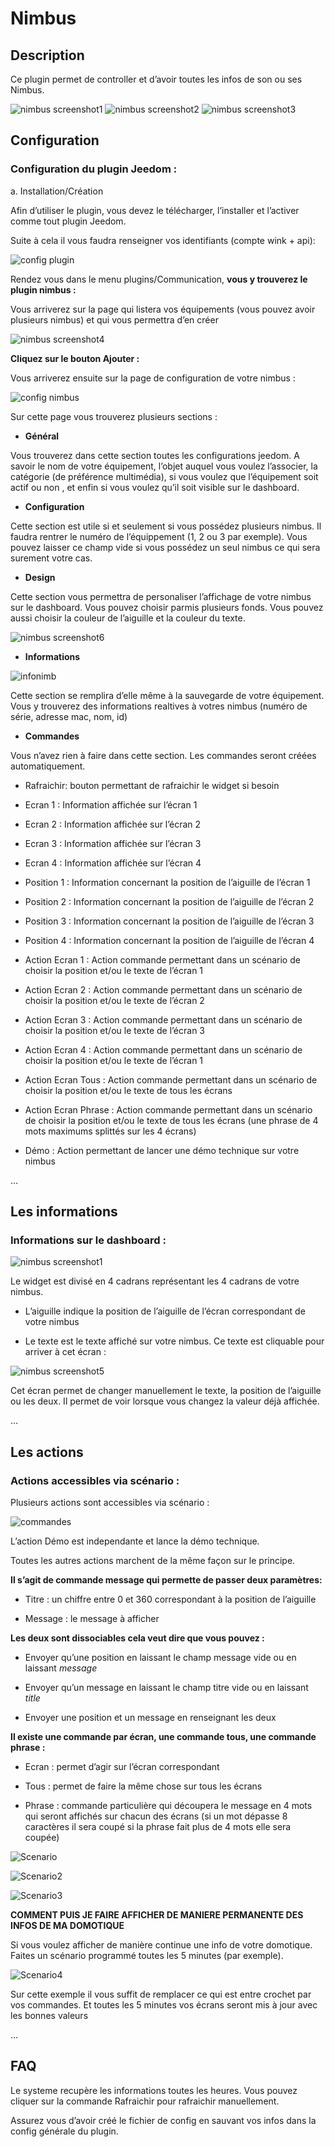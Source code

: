 Nimbus 
======

Description 
-----------

Ce plugin permet de controller et d’avoir toutes les infos de son ou ses
Nimbus.

![nimbus screenshot1](../images/nimbus_screenshot1.jpg) ![nimbus
screenshot2](../images/nimbus_screenshot2.jpg) ![nimbus
screenshot3](../images/nimbus_screenshot3.jpg)

Configuration 
-------------

### Configuration du plugin Jeedom : 

a.  Installation/Création


Afin d’utiliser le plugin, vous devez le télécharger, l’installer et
l’activer comme tout plugin Jeedom.

Suite à cela il vous faudra renseigner vos identifiants (compte wink +
api):


![config plugin](../images/config_plugin.jpg)



Rendez vous dans le menu plugins/Communication, **vous y trouverez le
plugin nimbus :**

Vous arriverez sur la page qui listera vos équipements (vous pouvez
avoir plusieurs nimbus) et qui vous permettra d’en créer


![nimbus screenshot4](../images/nimbus_screenshot4.jpg)


**Cliquez sur le bouton Ajouter :**

Vous arriverez ensuite sur la page de configuration de votre nimbus :

![config nimbus](../images/config_nimbus.jpg)

Sur cette page vous trouverez plusieurs sections :


-   **Général**


Vous trouverez dans cette section toutes les configurations jeedom. A
savoir le nom de votre équipement, l’objet auquel vous voulez
l’associer, la catégorie (de préférence multimédia), si vous voulez que
l’équipement soit actif ou non , et enfin si vous voulez qu’il soit
visible sur le dashboard.

-   **Configuration**

Cette section est utile si et seulement si vous possédez plusieurs
nimbus. Il faudra rentrer le numéro de l’équippement (1, 2 ou 3 par
exemple). Vous pouvez laisser ce champ vide si vous possédez un seul
nimbus ce qui sera surement votre cas.


-   **Design**

Cette section vous permettra de personaliser l’affichage de votre nimbus
sur le dashboard. Vous pouvez choisir parmis plusieurs fonds. Vous
pouvez aussi choisir la couleur de l’aiguille et la couleur du texte.


![nimbus screenshot6](../images/nimbus_screenshot6.jpg)

-   **Informations**

![infonimb](../images/infonimb.jpg)


Cette section se remplira d’elle même à la sauvegarde de votre
équipement. Vous y trouverez des informations realtives à votres nimbus
(numéro de série, adresse mac, nom, id)

-   **Commandes**

Vous n’avez rien à faire dans cette section. Les commandes seront créées
automatiquement.

-   Rafraichir: bouton permettant de rafraichir le widget si besoin

-   Ecran 1 : Information affichée sur l’écran 1

-   Ecran 2 : Information affichée sur l’écran 2

-   Ecran 3 : Information affichée sur l’écran 3

-   Ecran 4 : Information affichée sur l’écran 4

-   Position 1 : Information concernant la position de l’aiguille de
    l’écran 1

-   Position 2 : Information concernant la position de l’aiguille de
    l’écran 2

-   Position 3 : Information concernant la position de l’aiguille de
    l’écran 3

-   Position 4 : Information concernant la position de l’aiguille de
    l’écran 4

-   Action Ecran 1 : Action commande permettant dans un scénario de
    choisir la position et/ou le texte de l’écran 1

-   Action Ecran 2 : Action commande permettant dans un scénario de
    choisir la position et/ou le texte de l’écran 2

-   Action Ecran 3 : Action commande permettant dans un scénario de
    choisir la position et/ou le texte de l’écran 3

-   Action Ecran 4 : Action commande permettant dans un scénario de
    choisir la position et/ou le texte de l’écran 1

-   Action Ecran Tous : Action commande permettant dans un scénario de
    choisir la position et/ou le texte de tous les écrans

-   Action Ecran Phrase : Action commande permettant dans un scénario de
    choisir la position et/ou le texte de tous les écrans (une phrase de
    4 mots maximums splittés sur les 4 écrans)

-   Démo : Action permettant de lancer une démo technique sur votre
    nimbus

…​

Les informations 
----------------

### Informations sur le dashboard : 

![nimbus screenshot1](../images/nimbus_screenshot1.jpg)

Le widget est divisé en 4 cadrans représentant les 4 cadrans de votre
nimbus.

-   L’aiguille indique la position de l’aiguille de l’écran
    correspondant de votre nimbus

-   Le texte est le texte affiché sur votre nimbus. Ce texte est
    cliquable pour arriver à cet écran :


![nimbus screenshot5](../images/nimbus_screenshot5.jpg)


Cet écran permet de changer manuellement le texte, la position de
l’aiguille ou les deux. Il permet de voir lorsque vous changez la valeur
déjà affichée.

…​

Les actions 
-----------

### Actions accessibles via scénario : 

Plusieurs actions sont accessibles via scénario :

![commandes](../images/commandes.jpg)

L’action Démo est independante et lance la démo technique.

Toutes les autres actions marchent de la même façon sur le principe.

**Il s’agit de commande message qui permette de passer deux paramètres:**

-   Titre : un chiffre entre 0 et 360 correspondant à la position de
    l’aiguille

-   Message : le message à afficher

**Les deux sont dissociables cela veut dire que vous pouvez :**

-   Envoyer qu’une position en laissant le champ message vide ou en
    laissant *message*

-   Envoyer qu’un message en laissant le champ titre vide ou en laissant
    *title*

-   Envoyer une position et un message en renseignant les deux

**Il existe une commande par écran, une commande tous, une commande
phrase :**

-   Ecran : permet d’agir sur l’écran correspondant

-   Tous : permet de faire la même chose sur tous les écrans

-   Phrase : commande particulière qui découpera le message en 4 mots
    qui seront affichés sur chacun des écrans (si un mot dépasse 8
    caractères il sera coupé si la phrase fait plus de 4 mots elle
    sera coupée)

![Scenario](../images/Scenario.jpg)


![Scenario2](../images/Scenario2.jpg)


![Scenario3](../images/Scenario3.jpg)


**COMMENT PUIS JE FAIRE AFFICHER DE MANIERE PERMANENTE DES INFOS DE MA
DOMOTIQUE**

Si vous voulez afficher de manière continue une info de votre domotique.
Faites un scénario programmé toutes les 5 minutes (par exemple).

![Scenario4](../images/Scenario4.jpg)

Sur cette exemple il vous suffit de remplacer ce qui est entre crochet
par vos commandes. Et toutes les 5 minutes vos écrans seront mis à jour
avec les bonnes valeurs

…​

FAQ 
---

Le systeme recupère les informations toutes les heures. Vous pouvez
cliquer sur la commande Rafraichir pour rafraichir manuellement.

Assurez vous d’avoir créé le fichier de config en sauvant vos infos dans
la config générale du plugin.
